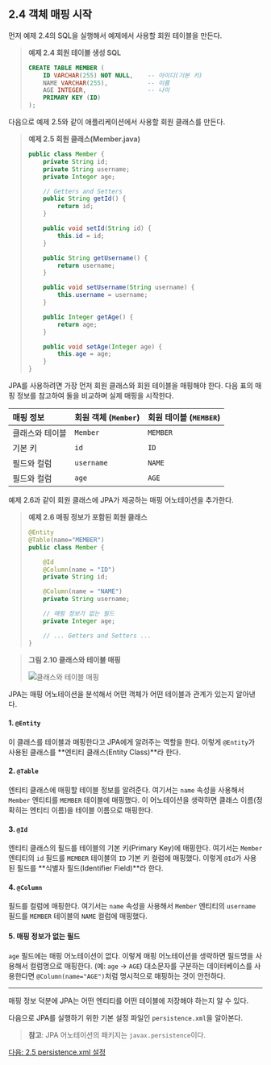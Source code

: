 ## 2.4 객체 매핑 시작

먼저 예제 2.4의 SQL을 실행해서 예제에서 사용할 회원 테이블을 만든다.

> **예제 2.4 회원 테이블 생성 SQL**
>
> ```sql
> CREATE TABLE MEMBER (
>     ID VARCHAR(255) NOT NULL,    -- 아이디(기본 키)
>     NAME VARCHAR(255),           -- 이름
>     AGE INTEGER,                 -- 나이
>     PRIMARY KEY (ID)
> );
> ```

다음으로 예제 2.5와 같이 애플리케이션에서 사용할 회원 클래스를 만든다.

> **예제 2.5 회원 클래스(Member.java)**
>
> ```java
> public class Member {
>     private String id;
>     private String username;
>     private Integer age;
>
>     // Getters and Setters
>     public String getId() {
>         return id;
>     }
>
>     public void setId(String id) {
>         this.id = id;
>     }
>
>     public String getUsername() {
>         return username;
>     }
>
>     public void setUsername(String username) {
>         this.username = username;
>     }
>
>     public Integer getAge() {
>         return age;
>     }
>
>     public void setAge(Integer age) {
>         this.age = age;
>     }
> }
> ```

JPA를 사용하려면 가장 먼저 회원 클래스와 회원 테이블을 매핑해야 한다. 다음 표의 매핑 정보를 참고하여 둘을 비교하며 실제 매핑을 시작한다.

| 매핑 정보 | 회원 객체 (`Member`) | 회원 테이블 (`MEMBER`) |
| :-------- | :------------------- | :--------------------- |
| 클래스와 테이블 | `Member` | `MEMBER` |
| 기본 키 | `id` | `ID` |
| 필드와 컬럼 | `username` | `NAME` |
| 필드와 컬럼 | `age` | `AGE` |

예제 2.6과 같이 회원 클래스에 JPA가 제공하는 매핑 어노테이션을 추가한다.

> **예제 2.6 매핑 정보가 포함된 회원 클래스**
>
> ```java
> @Entity
> @Table(name="MEMBER")
> public class Member {
>
>     @Id
>     @Column(name = "ID")
>     private String id;
>
>     @Column(name = "NAME")
>     private String username;
>
>     // 매핑 정보가 없는 필드
>     private Integer age;
>
>     // ... Getters and Setters ...
> }
> ```

> **그림 2.10 클래스와 테이블 매핑**
>
> ![클래스와 테이블 매핑](https://lh3.googleusercontent.com/pw/ACtC-3dR9wnUXYz7fApGFwk79lfrcIlAwFvraFhEmDrNzTNZi3hvyrp2J0xzNnhUO3Aqn2QTXXB7Ftgl4ebAW1eL2FayGP2UBKxWsjRt80jji1CwHaLuRbmDw_6GMAUQwKy2cCY0oFkF6cAdyrKQ6YWZthPQMg=w1053-h243-no?authuser=0)

JPA는 매핑 어노테이션을 분석해서 어떤 객체가 어떤 테이블과 관계가 있는지 알아낸다.

#### **1. `@Entity`**

이 클래스를 테이블과 매핑한다고 JPA에게 알려주는 역할을 한다. 이렇게 `@Entity`가 사용된 클래스를 **엔티티 클래스(Entity Class)**라 한다.

#### **2. `@Table`**

엔티티 클래스에 매핑할 테이블 정보를 알려준다. 여기서는 `name` 속성을 사용해서 `Member` 엔티티를 `MEMBER` 테이블에 매핑했다. 이 어노테이션을 생략하면 클래스 이름(정확히는 엔티티 이름)을 테이블 이름으로 매핑한다.

#### **3. `@Id`**

엔티티 클래스의 필드를 테이블의 기본 키(Primary Key)에 매핑한다. 여기서는 `Member` 엔티티의 `id` 필드를 `MEMBER` 테이블의 `ID` 기본 키 컬럼에 매핑했다. 이렇게 `@Id`가 사용된 필드를 **식별자 필드(Identifier Field)**라 한다.

#### **4. `@Column`**

필드를 컬럼에 매핑한다. 여기서는 `name` 속성을 사용해서 `Member` 엔티티의 `username` 필드를 `MEMBER` 테이블의 `NAME` 컬럼에 매핑했다.

#### **5. 매핑 정보가 없는 필드**

`age` 필드에는 매핑 어노테이션이 없다. 이렇게 매핑 어노테이션을 생략하면 필드명을 사용해서 컬럼명으로 매핑한다. (예: `age` -> `AGE`) 대소문자를 구분하는 데이터베이스를 사용한다면 `@Column(name="AGE")`처럼 명시적으로 매핑하는 것이 안전하다.

---

매핑 정보 덕분에 JPA는 어떤 엔티티를 어떤 테이블에 저장해야 하는지 알 수 있다.

다음으로 JPA를 실행하기 위한 기본 설정 파일인 `persistence.xml`을 알아본다.

> **참고**: JPA 어노테이션의 패키지는 `javax.persistence`이다.

[다음: 2.5 persistence.xml 설정](chapter02/section05/README.md)